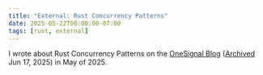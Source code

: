 ```yaml
---
title: "External: Rust Concurrency Patterns"
date: 2025-05-22T00:00:00-07:00
tags: [rust, external]
---
```


I wrote about Rust Concurrency Patterns on the [OneSignal Blog] ([Archived] Jun 17, 2025) in May of 2025.

[OneSignal Blog]: https://onesignal.com/blog/rust-concurrency-patterns/
[Archived]: https://web.archive.org/web/20250617103306/https://onesignal.com/blog/rust-concurrency-patterns/
